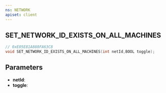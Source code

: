 ```yaml
---
ns: NETWORK
apiset: client
---
```

## SET_NETWORK_ID_EXISTS_ON_ALL_MACHINES

```c
// 0xE05E81A888FA63C8
void SET_NETWORK_ID_EXISTS_ON_ALL_MACHINES(int netId,BOOL toggle);
```


## Parameters
* **netId**:
* **toggle**:



